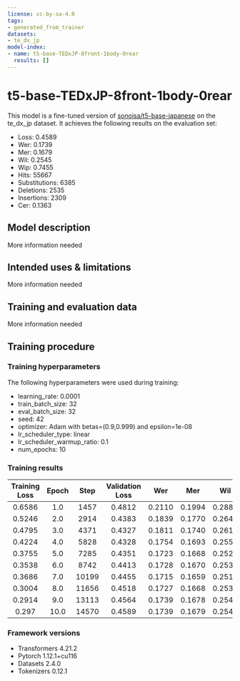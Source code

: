 ```yaml
---
license: cc-by-sa-4.0
tags:
- generated_from_trainer
datasets:
- te_dx_jp
model-index:
- name: t5-base-TEDxJP-8front-1body-0rear
  results: []
---
```


<!-- This model card has been generated automatically according to the information the Trainer had access to. You
should probably proofread and complete it, then remove this comment. -->

# t5-base-TEDxJP-8front-1body-0rear

This model is a fine-tuned version of [sonoisa/t5-base-japanese](https://huggingface.co/sonoisa/t5-base-japanese) on the te_dx_jp dataset.
It achieves the following results on the evaluation set:
- Loss: 0.4589
- Wer: 0.1739
- Mer: 0.1679
- Wil: 0.2545
- Wip: 0.7455
- Hits: 55667
- Substitutions: 6385
- Deletions: 2535
- Insertions: 2309
- Cer: 0.1363

## Model description

More information needed

## Intended uses & limitations

More information needed

## Training and evaluation data

More information needed

## Training procedure

### Training hyperparameters

The following hyperparameters were used during training:
- learning_rate: 0.0001
- train_batch_size: 32
- eval_batch_size: 32
- seed: 42
- optimizer: Adam with betas=(0.9,0.999) and epsilon=1e-08
- lr_scheduler_type: linear
- lr_scheduler_warmup_ratio: 0.1
- num_epochs: 10

### Training results

| Training Loss | Epoch | Step  | Validation Loss | Wer    | Mer    | Wil    | Wip    | Hits  | Substitutions | Deletions | Insertions | Cer    |
|:-------------:|:-----:|:-----:|:---------------:|:------:|:------:|:------:|:------:|:-----:|:-------------:|:---------:|:----------:|:------:|
| 0.6586        | 1.0   | 1457  | 0.4812          | 0.2110 | 0.1994 | 0.2888 | 0.7112 | 54745 | 6712          | 3130      | 3789       | 0.1784 |
| 0.5246        | 2.0   | 2914  | 0.4383          | 0.1839 | 0.1770 | 0.2641 | 0.7359 | 55251 | 6428          | 2908      | 2544       | 0.1481 |
| 0.4795        | 3.0   | 4371  | 0.4327          | 0.1811 | 0.1740 | 0.2610 | 0.7390 | 55523 | 6438          | 2626      | 2631       | 0.1458 |
| 0.4224        | 4.0   | 5828  | 0.4328          | 0.1754 | 0.1693 | 0.2555 | 0.7445 | 55577 | 6338          | 2672      | 2318       | 0.1397 |
| 0.3755        | 5.0   | 7285  | 0.4351          | 0.1723 | 0.1668 | 0.2529 | 0.7471 | 55607 | 6326          | 2654      | 2150       | 0.1362 |
| 0.3538        | 6.0   | 8742  | 0.4413          | 0.1728 | 0.1670 | 0.2531 | 0.7469 | 55696 | 6341          | 2550      | 2271       | 0.1372 |
| 0.3686        | 7.0   | 10199 | 0.4455          | 0.1715 | 0.1659 | 0.2519 | 0.7481 | 55692 | 6319          | 2576      | 2180       | 0.1354 |
| 0.3004        | 8.0   | 11656 | 0.4518          | 0.1727 | 0.1668 | 0.2537 | 0.7463 | 55712 | 6400          | 2475      | 2281       | 0.1371 |
| 0.2914        | 9.0   | 13113 | 0.4564          | 0.1739 | 0.1678 | 0.2544 | 0.7456 | 55681 | 6378          | 2528      | 2323       | 0.1370 |
| 0.297         | 10.0  | 14570 | 0.4589          | 0.1739 | 0.1679 | 0.2545 | 0.7455 | 55667 | 6385          | 2535      | 2309       | 0.1363 |


### Framework versions

- Transformers 4.21.2
- Pytorch 1.12.1+cu116
- Datasets 2.4.0
- Tokenizers 0.12.1
